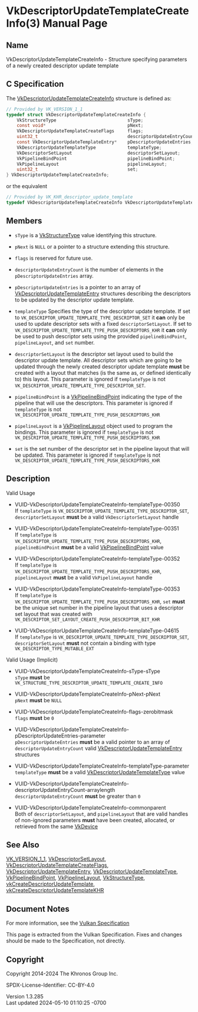 # VkDescriptorUpdateTemplateCreateInfo(3) Manual Page

## Name

VkDescriptorUpdateTemplateCreateInfo - Structure specifying parameters
of a newly created descriptor update template



## <a href="#_c_specification" class="anchor"></a>C Specification

The
[VkDescriptorUpdateTemplateCreateInfo](https://registry.khronos.org/vulkan/specs/1.3-extensions/man/html/VkDescriptorUpdateTemplateCreateInfo.html)
structure is defined as:

``` c
// Provided by VK_VERSION_1_1
typedef struct VkDescriptorUpdateTemplateCreateInfo {
    VkStructureType                           sType;
    const void*                               pNext;
    VkDescriptorUpdateTemplateCreateFlags     flags;
    uint32_t                                  descriptorUpdateEntryCount;
    const VkDescriptorUpdateTemplateEntry*    pDescriptorUpdateEntries;
    VkDescriptorUpdateTemplateType            templateType;
    VkDescriptorSetLayout                     descriptorSetLayout;
    VkPipelineBindPoint                       pipelineBindPoint;
    VkPipelineLayout                          pipelineLayout;
    uint32_t                                  set;
} VkDescriptorUpdateTemplateCreateInfo;
```

or the equivalent

``` c
// Provided by VK_KHR_descriptor_update_template
typedef VkDescriptorUpdateTemplateCreateInfo VkDescriptorUpdateTemplateCreateInfoKHR;
```

## <a href="#_members" class="anchor"></a>Members

- `sType` is a [VkStructureType](https://registry.khronos.org/vulkan/specs/1.3-extensions/man/html/VkStructureType.html) value identifying
  this structure.

- `pNext` is `NULL` or a pointer to a structure extending this
  structure.

- `flags` is reserved for future use.

- `descriptorUpdateEntryCount` is the number of elements in the
  `pDescriptorUpdateEntries` array.

- `pDescriptorUpdateEntries` is a pointer to an array of
  [VkDescriptorUpdateTemplateEntry](https://registry.khronos.org/vulkan/specs/1.3-extensions/man/html/VkDescriptorUpdateTemplateEntry.html)
  structures describing the descriptors to be updated by the descriptor
  update template.

- `templateType` Specifies the type of the descriptor update template.
  If set to `VK_DESCRIPTOR_UPDATE_TEMPLATE_TYPE_DESCRIPTOR_SET` it
  **can** only be used to update descriptor sets with a fixed
  `descriptorSetLayout`. If set to
  `VK_DESCRIPTOR_UPDATE_TEMPLATE_TYPE_PUSH_DESCRIPTORS_KHR` it **can**
  only be used to push descriptor sets using the provided
  `pipelineBindPoint`, `pipelineLayout`, and `set` number.

- `descriptorSetLayout` is the descriptor set layout used to build the
  descriptor update template. All descriptor sets which are going to be
  updated through the newly created descriptor update template **must**
  be created with a layout that matches (is the same as, or defined
  identically to) this layout. This parameter is ignored if
  `templateType` is not
  `VK_DESCRIPTOR_UPDATE_TEMPLATE_TYPE_DESCRIPTOR_SET`.

- `pipelineBindPoint` is a
  [VkPipelineBindPoint](https://registry.khronos.org/vulkan/specs/1.3-extensions/man/html/VkPipelineBindPoint.html) indicating the type of
  the pipeline that will use the descriptors. This parameter is ignored
  if `templateType` is not
  `VK_DESCRIPTOR_UPDATE_TEMPLATE_TYPE_PUSH_DESCRIPTORS_KHR`

- `pipelineLayout` is a [VkPipelineLayout](https://registry.khronos.org/vulkan/specs/1.3-extensions/man/html/VkPipelineLayout.html) object
  used to program the bindings. This parameter is ignored if
  `templateType` is not
  `VK_DESCRIPTOR_UPDATE_TEMPLATE_TYPE_PUSH_DESCRIPTORS_KHR`

- `set` is the set number of the descriptor set in the pipeline layout
  that will be updated. This parameter is ignored if `templateType` is
  not `VK_DESCRIPTOR_UPDATE_TEMPLATE_TYPE_PUSH_DESCRIPTORS_KHR`

## <a href="#_description" class="anchor"></a>Description

Valid Usage

- <a href="#VUID-VkDescriptorUpdateTemplateCreateInfo-templateType-00350"
  id="VUID-VkDescriptorUpdateTemplateCreateInfo-templateType-00350"></a>
  VUID-VkDescriptorUpdateTemplateCreateInfo-templateType-00350  
  If `templateType` is
  `VK_DESCRIPTOR_UPDATE_TEMPLATE_TYPE_DESCRIPTOR_SET`,
  `descriptorSetLayout` **must** be a valid `VkDescriptorSetLayout`
  handle

- <a href="#VUID-VkDescriptorUpdateTemplateCreateInfo-templateType-00351"
  id="VUID-VkDescriptorUpdateTemplateCreateInfo-templateType-00351"></a>
  VUID-VkDescriptorUpdateTemplateCreateInfo-templateType-00351  
  If `templateType` is
  `VK_DESCRIPTOR_UPDATE_TEMPLATE_TYPE_PUSH_DESCRIPTORS_KHR`,
  `pipelineBindPoint` **must** be a valid
  [VkPipelineBindPoint](https://registry.khronos.org/vulkan/specs/1.3-extensions/man/html/VkPipelineBindPoint.html) value

- <a href="#VUID-VkDescriptorUpdateTemplateCreateInfo-templateType-00352"
  id="VUID-VkDescriptorUpdateTemplateCreateInfo-templateType-00352"></a>
  VUID-VkDescriptorUpdateTemplateCreateInfo-templateType-00352  
  If `templateType` is
  `VK_DESCRIPTOR_UPDATE_TEMPLATE_TYPE_PUSH_DESCRIPTORS_KHR`,
  `pipelineLayout` **must** be a valid `VkPipelineLayout` handle

- <a href="#VUID-VkDescriptorUpdateTemplateCreateInfo-templateType-00353"
  id="VUID-VkDescriptorUpdateTemplateCreateInfo-templateType-00353"></a>
  VUID-VkDescriptorUpdateTemplateCreateInfo-templateType-00353  
  If `templateType` is
  `VK_DESCRIPTOR_UPDATE_TEMPLATE_TYPE_PUSH_DESCRIPTORS_KHR`, `set`
  **must** be the unique set number in the pipeline layout that uses a
  descriptor set layout that was created with
  `VK_DESCRIPTOR_SET_LAYOUT_CREATE_PUSH_DESCRIPTOR_BIT_KHR`

- <a href="#VUID-VkDescriptorUpdateTemplateCreateInfo-templateType-04615"
  id="VUID-VkDescriptorUpdateTemplateCreateInfo-templateType-04615"></a>
  VUID-VkDescriptorUpdateTemplateCreateInfo-templateType-04615  
  If `templateType` is
  `VK_DESCRIPTOR_UPDATE_TEMPLATE_TYPE_DESCRIPTOR_SET`,
  `descriptorSetLayout` **must** not contain a binding with type
  `VK_DESCRIPTOR_TYPE_MUTABLE_EXT`

Valid Usage (Implicit)

- <a href="#VUID-VkDescriptorUpdateTemplateCreateInfo-sType-sType"
  id="VUID-VkDescriptorUpdateTemplateCreateInfo-sType-sType"></a>
  VUID-VkDescriptorUpdateTemplateCreateInfo-sType-sType  
  `sType` **must** be
  `VK_STRUCTURE_TYPE_DESCRIPTOR_UPDATE_TEMPLATE_CREATE_INFO`

- <a href="#VUID-VkDescriptorUpdateTemplateCreateInfo-pNext-pNext"
  id="VUID-VkDescriptorUpdateTemplateCreateInfo-pNext-pNext"></a>
  VUID-VkDescriptorUpdateTemplateCreateInfo-pNext-pNext  
  `pNext` **must** be `NULL`

- <a href="#VUID-VkDescriptorUpdateTemplateCreateInfo-flags-zerobitmask"
  id="VUID-VkDescriptorUpdateTemplateCreateInfo-flags-zerobitmask"></a>
  VUID-VkDescriptorUpdateTemplateCreateInfo-flags-zerobitmask  
  `flags` **must** be `0`

- <a
  href="#VUID-VkDescriptorUpdateTemplateCreateInfo-pDescriptorUpdateEntries-parameter"
  id="VUID-VkDescriptorUpdateTemplateCreateInfo-pDescriptorUpdateEntries-parameter"></a>
  VUID-VkDescriptorUpdateTemplateCreateInfo-pDescriptorUpdateEntries-parameter  
  `pDescriptorUpdateEntries` **must** be a valid pointer to an array of
  `descriptorUpdateEntryCount` valid
  [VkDescriptorUpdateTemplateEntry](https://registry.khronos.org/vulkan/specs/1.3-extensions/man/html/VkDescriptorUpdateTemplateEntry.html)
  structures

- <a
  href="#VUID-VkDescriptorUpdateTemplateCreateInfo-templateType-parameter"
  id="VUID-VkDescriptorUpdateTemplateCreateInfo-templateType-parameter"></a>
  VUID-VkDescriptorUpdateTemplateCreateInfo-templateType-parameter  
  `templateType` **must** be a valid
  [VkDescriptorUpdateTemplateType](https://registry.khronos.org/vulkan/specs/1.3-extensions/man/html/VkDescriptorUpdateTemplateType.html)
  value

- <a
  href="#VUID-VkDescriptorUpdateTemplateCreateInfo-descriptorUpdateEntryCount-arraylength"
  id="VUID-VkDescriptorUpdateTemplateCreateInfo-descriptorUpdateEntryCount-arraylength"></a>
  VUID-VkDescriptorUpdateTemplateCreateInfo-descriptorUpdateEntryCount-arraylength  
  `descriptorUpdateEntryCount` **must** be greater than `0`

- <a href="#VUID-VkDescriptorUpdateTemplateCreateInfo-commonparent"
  id="VUID-VkDescriptorUpdateTemplateCreateInfo-commonparent"></a>
  VUID-VkDescriptorUpdateTemplateCreateInfo-commonparent  
  Both of `descriptorSetLayout`, and `pipelineLayout` that are valid
  handles of non-ignored parameters **must** have been created,
  allocated, or retrieved from the same [VkDevice](https://registry.khronos.org/vulkan/specs/1.3-extensions/man/html/VkDevice.html)

## <a href="#_see_also" class="anchor"></a>See Also

[VK_VERSION_1_1](https://registry.khronos.org/vulkan/specs/1.3-extensions/man/html/VK_VERSION_1_1.html),
[VkDescriptorSetLayout](https://registry.khronos.org/vulkan/specs/1.3-extensions/man/html/VkDescriptorSetLayout.html),
[VkDescriptorUpdateTemplateCreateFlags](https://registry.khronos.org/vulkan/specs/1.3-extensions/man/html/VkDescriptorUpdateTemplateCreateFlags.html),
[VkDescriptorUpdateTemplateEntry](https://registry.khronos.org/vulkan/specs/1.3-extensions/man/html/VkDescriptorUpdateTemplateEntry.html),
[VkDescriptorUpdateTemplateType](https://registry.khronos.org/vulkan/specs/1.3-extensions/man/html/VkDescriptorUpdateTemplateType.html),
[VkPipelineBindPoint](https://registry.khronos.org/vulkan/specs/1.3-extensions/man/html/VkPipelineBindPoint.html),
[VkPipelineLayout](https://registry.khronos.org/vulkan/specs/1.3-extensions/man/html/VkPipelineLayout.html),
[VkStructureType](https://registry.khronos.org/vulkan/specs/1.3-extensions/man/html/VkStructureType.html),
[vkCreateDescriptorUpdateTemplate](https://registry.khronos.org/vulkan/specs/1.3-extensions/man/html/vkCreateDescriptorUpdateTemplate.html),
[vkCreateDescriptorUpdateTemplateKHR](https://registry.khronos.org/vulkan/specs/1.3-extensions/man/html/vkCreateDescriptorUpdateTemplateKHR.html)

## <a href="#_document_notes" class="anchor"></a>Document Notes

For more information, see the <a
href="https://registry.khronos.org/vulkan/specs/1.3-extensions/html/vkspec.html#VkDescriptorUpdateTemplateCreateInfo"
target="_blank" rel="noopener">Vulkan Specification</a>

This page is extracted from the Vulkan Specification. Fixes and changes
should be made to the Specification, not directly.

## <a href="#_copyright" class="anchor"></a>Copyright

Copyright 2014-2024 The Khronos Group Inc.

SPDX-License-Identifier: CC-BY-4.0

Version 1.3.285  
Last updated 2024-05-10 01:10:25 -0700
